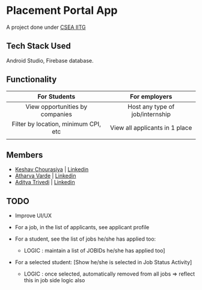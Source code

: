 # Placement Portal App

A project done under [CSEA IITG](https://www.facebook.com/iitgcsea/)

## Tech Stack Used

Android Studio, Firebase database.

## Functionality

|             For Students             |          For employers          |
| :----------------------------------: | :-----------------------------: |
|   View opportunities by companies    | Host any type of job/internship |
| Filter by location, minimum CPI, etc | View all applicants in 1 place  |
|                                      |                                 |



## Members

- [Keshav Chourasiya](https://github.com/kchourasiya1108) | [Linkedin](https://www.linkedin.com/in/keshav-chourasiya-1303b31b0/) 
- [Atharva Varde](https://github.com/varde2407) | [Linkedin](https://www.linkedin.com/in/atharva-varde-643a05197/) 
- [Aditya Trivedi](https://github.com/ad1tyat) | [Linkedin](https://www.linkedin.com/in/trivedi-aditya/) 



## TODO

- Improve UI/UX

- For a job, in the list of applicants, see applicant profile
- For a student, see the list of jobs he/she has applied too: 
  - LOGIC : maintain a list of JOBIDs he/she has applied too]
- For a selected student: [Show he/she is selected in Job Status Activity]
  - LOGIC : once selected, automatically removed from all jobs => reflect this in job side logic also
